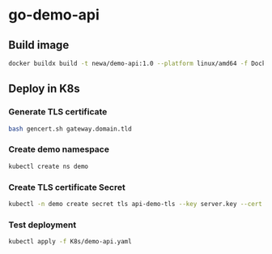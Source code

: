# go-demo-api

## Build image

```bash
docker buildx build -t newa/demo-api:1.0 --platform linux/amd64 -f Dockerfile . --push
```

## Deploy in K8s

### Generate TLS certificate

```bash
bash gencert.sh gateway.domain.tld
```

### Create demo namespace

```bash
kubectl create ns demo
```

### Create TLS certificate Secret

``` bash
kubectl -n demo create secret tls api-demo-tls --key server.key --cert server.crt
```

### Test deployment

```bash
kubectl apply -f K8s/demo-api.yaml
```
